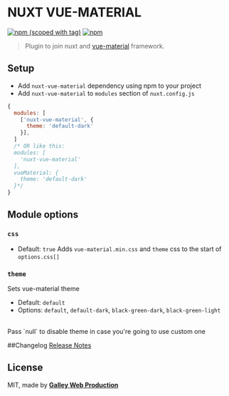 # NUXT VUE-MATERIAL
[![npm (scoped with tag)](https://img.shields.io/npm/v/nuxt-vue-material/latest.svg?style=flat-square)](https://npmjs.com/package/nuxt-vue-material)
[![npm](https://img.shields.io/npm/dt/nuxt-vue-material.svg?style=flat-square)](https://npmjs.com/package/nuxt-vue-material)

> Plugin to join nuxt and [vue-material](https://github.com/vuematerial/vue-material) framework.

## Setup
- Add `nuxt-vue-material` dependency using npm to your project
- Add `nuxt-vue-material` to `modules` section of `nuxt.config.js`
```js
{
  modules: [
    ['nuxt-vue-material', {
      theme: 'default-dark'
    }],
  ]
  /* OR like this:
  modules: [
    'nuxt-vue-material'
  ],
  vueMaterial: {
    theme: 'default-dark'
  }*/
}
```

## Module options

### `css`
- Default: `true`
Adds `vue-material.min.css` and `theme` css to the start of `options.css[]`

### `theme`
Sets vue-material theme
- Default: `default`
- Options: `default`, `default-dark`, `black-green-dark`, `black-green-light`
<br/>
Pass `null` to disable theme in case you're going to use custom one

##Changelog
[Release Notes](./CHANGELOG.md)

## License
MIT, made by [**Galley Web Production**](https://galley.online/)